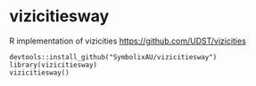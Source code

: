 # vizicitiesway
R implementation of vizicities https://github.com/UDST/vizicities


```
devtools::install_github("SymbolixAU/vizicitiesway")
library(vizicitiesway)
vizicitiesway()
```

